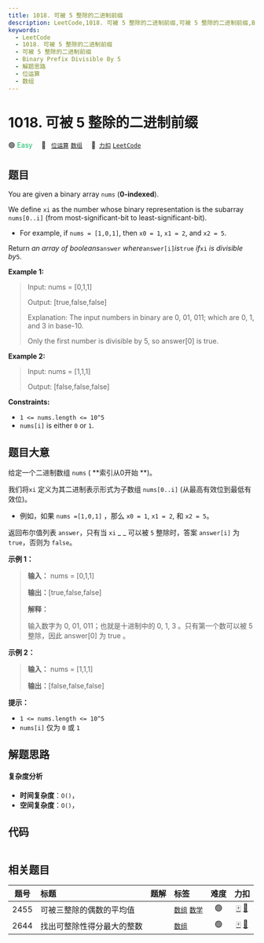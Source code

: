 ```yaml
---
title: 1018. 可被 5 整除的二进制前缀
description: LeetCode,1018. 可被 5 整除的二进制前缀,可被 5 整除的二进制前缀,Binary Prefix Divisible By 5,解题思路,位运算,数组
keywords:
  - LeetCode
  - 1018. 可被 5 整除的二进制前缀
  - 可被 5 整除的二进制前缀
  - Binary Prefix Divisible By 5
  - 解题思路
  - 位运算
  - 数组
---
```


# 1018. 可被 5 整除的二进制前缀

🟢 <font color=#15bd66>Easy</font>&emsp; 🔖&ensp; [`位运算`](/tag/bit-manipulation.md) [`数组`](/tag/array.md)&emsp; 🔗&ensp;[`力扣`](https://leetcode.cn/problems/binary-prefix-divisible-by-5) [`LeetCode`](https://leetcode.com/problems/binary-prefix-divisible-by-5)

## 题目

You are given a binary array `nums` (**0-indexed**).

We define `xi` as the number whose binary representation is the subarray
`nums[0..i]` (from most-significant-bit to least-significant-bit).

  * For example, if `nums = [1,0,1]`, then `x0 = 1`, `x1 = 2`, and `x2 = 5`.

Return _an array of booleans_`answer` _where_`answer[i]`_is_`true` _if_`xi`
_is divisible by_`5`.



**Example 1:**

> Input: nums = [0,1,1]
> 
> Output: [true,false,false]
> 
> Explanation: The input numbers in binary are 0, 01, 011; which are 0, 1, and 3 in base-10.
> 
> Only the first number is divisible by 5, so answer[0] is true.

**Example 2:**

> Input: nums = [1,1,1]
> 
> Output: [false,false,false]

**Constraints:**

  * `1 <= nums.length <= 10^5`
  * `nums[i]` is either `0` or `1`.


## 题目大意

给定一个二进制数组 `nums` ( **索引从0开始  **)。

我们将`xi` 定义为其二进制表示形式为子数组 `nums[0..i]` (从最高有效位到最低有效位)。

  * 例如，如果 `nums =[1,0,1]` ，那么 `x0 = 1`, `x1 = 2`, 和 `x2 = 5`。

返回布尔值列表 `answer`，只有当 `xi` _ _ 可以被 `5` 整除时，答案 `answer[i]` 为 `true`，否则为 `false`。



**示例 1：**

> 
> 
> 
> 
> 
> **输入：** nums = [0,1,1]
> 
> **输出：**[true,false,false]
> 
> **解释：**
> 
> 输入数字为 0, 01, 011；也就是十进制中的 0, 1, 3 。只有第一个数可以被 5 整除，因此 answer[0] 为 true 。
> 
> 

**示例 2：**

> 
> 
> 
> 
> 
> **输入：** nums = [1,1,1]
> 
> **输出：**[false,false,false]
> 
> 



**提示：**

  * `1 <= nums.length <= 10^5` 
  * `nums[i]` 仅为 `0` 或 `1`


## 解题思路

#### 复杂度分析

- **时间复杂度**：`O()`，
- **空间复杂度**：`O()`，

## 代码

```javascript

```

## 相关题目

<!-- prettier-ignore -->
| 题号 | 标题 | 题解 | 标签 | 难度 | 力扣 |
| :------: | :------ | :------: | :------ | :------: | :------: |
| 2455 | 可被三整除的偶数的平均值 |  |  [`数组`](/tag/array.md) [`数学`](/tag/math.md) | 🟢 | [🀄️](https://leetcode.cn/problems/average-value-of-even-numbers-that-are-divisible-by-three) [🔗](https://leetcode.com/problems/average-value-of-even-numbers-that-are-divisible-by-three) |
| 2644 | 找出可整除性得分最大的整数 |  |  [`数组`](/tag/array.md) | 🟢 | [🀄️](https://leetcode.cn/problems/find-the-maximum-divisibility-score) [🔗](https://leetcode.com/problems/find-the-maximum-divisibility-score) |